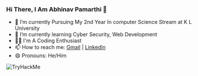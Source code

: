 ### Hi There, I Am Abhinav Pamarthi 👋

- 🏫 I’m currently Pursuing My 2nd Year In computer Science Stream at K L University 
- 🌱 I’m currently learning Cyber Security, Web Development
- 👨‍💻 I'm A Coding Enthusiast
- 📫 How to reach me: <a href="mailto:pamarthiabhinavforwork@gmail.com" target="_blank">Gmail</a> | <a href="https://www.linkedin.com/in/abhinav-pamarthi" target="_blank">LinkedIn</a>
- 😄 Pronouns: He/Him


<img src="https://tryhackme-badges.s3.amazonaws.com/pamarthiabhinav.png" alt="TryHackMe">
<script src="https://tryhackme.com/badge/142644"></script>

<!-- [Gmail](mailto:pamarthiabhinavforwork@gmail.com){:target="__blank"} | [linkedIn](https://www.linkedin.com/in/abhinav-pamarthi){:target="__blank"} -->

<!-- ## Stargazers over time 
[![Stargazers over time](https://starchart.cc/pamarthiabhinav/pamarthiabhinav.svg)](https://starchart.cc/pamarthiabhinav/pamarthiabhinav) -->
